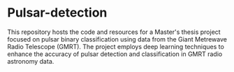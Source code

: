 # Pulsar-detection
This repository hosts the code and resources for a Master's thesis project focused on pulsar binary classification using data from the Giant Metrewave Radio Telescope (GMRT). The project employs deep learning techniques to enhance the accuracy of pulsar detection and classification in GMRT radio astronomy data.
